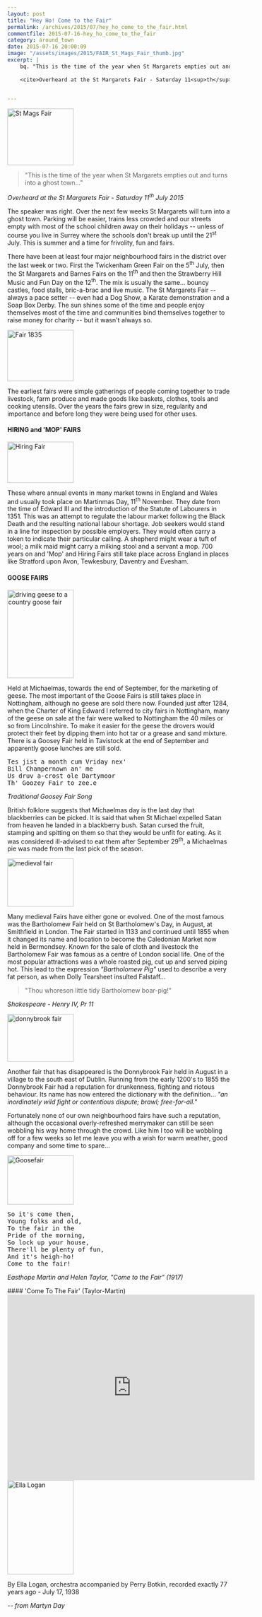 ```yaml
---
layout: post
title: "Hey Ho! Come to the Fair"
permalink: /archives/2015/07/hey_ho_come_to_the_fair.html
commentfile: 2015-07-16-hey_ho_come_to_the_fair
category: around_town
date: 2015-07-16 20:00:09
image: "/assets/images/2015/FAIR_St_Mags_Fair_thumb.jpg"
excerpt: |
    bq. "This is the time of the year when St Margarets empties out and turns into a ghost town..."
    
    <cite>Overheard at the St Margarets Fair - Saturday 11<sup>th</sup> July 2015</cite>
    

---
```


<a href="/assets/images/2015/FAIR_St_Mags_Fair.jpg" title="See larger version of - St Mags Fair"><img src="/assets/images/2015/FAIR_St_Mags_Fair_thumb.jpg" width="150" height="128" alt="St Mags Fair" class="photo right" /></a>

> "This is the time of the year when St Margarets empties out and turns into a ghost town..."

<cite>Overheard at the St Margarets Fair - Saturday 11<sup>th</sup> July 2015</cite>

The speaker was right. Over the next few weeks St Margarets will turn into a ghost town. Parking will be easier, trains less crowded and our streets empty with most of the school children away on their holidays -- unless of course you live in Surrey where the schools don't break up until the 21<sup>st</sup> July. This is summer and a time for frivolity, fun and fairs.

There have been at least four major neighbourhood fairs in the district over the last week or two. First the Twickenham Green Fair on the 5<sup>th</sup> July, then the St Margarets and Barnes Fairs on the 11<sup>th</sup> and then the Strawberry Hill Music and Fun Day on the 12<sup>th</sup>. The mix is usually the same... bouncy castles, food stalls, bric-a-brac and live music. The St Margarets Fair -- always a pace setter -- even had a Dog Show, a Karate demonstration and a Soap Box Derby. The sun shines some of the time and people enjoy themselves most of the time and communities bind themselves together to raise money for charity -- but it wasn't always so.

<a href="/assets/images/2015/FAIR_Fair_1835.jpg" title="See larger version of - Fair 1835"><img src="/assets/images/2015/FAIR_Fair_1835_thumb.jpg" width="150" height="116" alt="Fair 1835" class="photo right" /></a>

The earliest fairs were simple gatherings of people coming together to trade livestock, farm produce and made goods like baskets, clothes, tools and cooking utensils. Over the years the fairs grew in size, regularity and importance and before long they were being used for other uses.

#### HIRING and 'MOP' FAIRS

<a href="/assets/images/2015/FAIR_Hiring_Fair.jpg" title="See larger version of - Hiring Fair"><img src="/assets/images/2015/FAIR_Hiring_Fair_thumb.jpg" width="150" height="93" alt="Hiring Fair" class="photo right" /></a>

These where annual events in many market towns in England and Wales and usually took place on Martinmas Day, 11<sup>th</sup> November. They date from the time of Edward III and the introduction of the Statute of Labourers in 1351. This was an attempt to regulate the labour market following the Black Death and the resulting national labour shortage. Job seekers would stand in a line for inspection by possible employers. They would often carry a token to indicate their particular calling. A shepherd might wear a tuft of wool; a milk maid might carry a milking stool and a servant a mop. 700 years on and 'Mop' and Hiring Fairs still take place across England in places like Stratford upon Avon, Tewkesbury, Daventry and Evesham.

#### GOOSE FAIRS

<a href="/assets/images/2015/FAIR_driving-geese-to-a-country-goose-fair.jpg" title="See larger version of - driving geese to a country goose fair"><img src="/assets/images/2015/FAIR_driving-geese-to-a-country-goose-fair_thumb.jpg" width="150" height="200" alt="driving geese to a country goose fair" class="right" /></a>

Held at Michaelmas, towards the end of September, for the marketing of geese. The most important of the Goose Fairs is still takes place in Nottingham, although no geese are sold there now. Founded just after 1284, when the Charter of King Edward I referred to city fairs in Nottingham, many of the geese on sale at the fair were walked to Nottingham the 40 miles or so from Lincolnshire. To make it easier for the geese the drovers would protect their feet by dipping them into hot tar or a grease and sand mixture. There is a Goosey Fair held in Tavistock at the end of September and apparently goose lunches are still sold.

<pre markdown="1" class="poem">
Tes jist a month cum Vriday nex'
Bill Champernown an' me
Us druv a-crost ole Dartymoor
Th' Goozey Fair to zee.e
</pre>

<cite>Traditional Goosey Fair Song</cite>

British folklore suggests that Michaelmas day is the last day that blackberries can be picked. It is said that when St Michael expelled Satan from heaven he landed in a blackberry bush. Satan cursed the fruit, stamping and spitting on them so that they would be unfit for eating. As it was considered ill-advised to eat them after September 29<sup>th</sup>, a Michaelmas pie was made from the last pick of the season.

<a href="/assets/images/2015/FAIR_medieval_fair.jpg" title="See larger version of - medieval fair"><img src="/assets/images/2015/FAIR_medieval_fair_thumb.jpg" width="150" height="109" alt="medieval fair" class="photo right" /></a>

Many medieval Fairs have either gone or evolved. One of the most famous was the Bartholomew Fair held on St Bartholomew's Day, in August, at Smithfield in London. The Fair started in 1133 and continued until 1855 when it changed its name and location to become the Caledonian Market now held in Bermondsey. Known for the sale of cloth and livestock the Bartholomew Fair was famous as a centre of London social life. One of the most popular attractions was a whole roasted pig, cut up and served piping hot. This lead to the expression <em>"Bartholomew Pig"</em> used to describe a very fat person, as when Dolly Tearsheet insulted Falstaff...

> "Thou whoreson little tidy Bartholomew boar-pig!"

<cite>Shakespeare - Henry IV, Pr 11</cite>

<a href="/assets/images/2015/FAIR_donnybrook.jpg" title="See larger version of - donnybrook fair"><img src="/assets/images/2015/FAIR_donnybrook_thumb.jpg" width="150" height="108" alt="donnybrook fair" class="photo right" /></a>

Another fair that has disappeared is the Donnybrook Fair held in August in a village to the south east of Dublin. Running from the early 1200's to 1855 the Donnybrook Fair had a reputation for drunkenness, fighting and riotous behaviour. Its name has now entered the dictionary with the definition... <em>"an inordinately wild fight or contentious dispute; brawl; free-for-all."</em>

Fortunately none of our own neighbourhood fairs have such a reputation, although the occasional overly-refreshed merrymaker can still be seen wobbling his way home through the crowd. Like him I too will be wobbling off for a few weeks so let me leave you with a wish for warm weather, good company and some time to spare...

<a href="/assets/images/2015/FAIR_Goosefair.jpg" title="See larger version of - Goosefair"><img src="/assets/images/2015/FAIR_Goosefair_thumb.jpg" width="150" height="111" alt="Goosefair" class="photo right" /></a>

<pre markdown="1" class="poem">
So it's come then,
Young folks and old,
To the fair in the
Pride of the morning,
So lock up your house,
There'll be plenty of fun,
And it's heigh-ho!
Come to the fair!
</pre>

<cite>Easthope Martin and Helen Taylor, "Come to the Fair" (1917)</cite>

<div markdown="1" class="box">
#### 'Come To The Fair' (Taylor-Martin)

<iframe width="560" height="420" src="https://www.youtube-nocookie.com/embed/PEyQxySeXVE?rel=0" frameborder="0" allowfullscreen>
</iframe>
<a href="/assets/images/2015/FAIR_Ella-Logan.png" title="See larger version of - Ella Logan"><img src="/assets/images/2015/FAIR_Ella-Logan_thumb.png" width="150" height="213" alt="Ella Logan" class="left" /></a>

By Ella Logan, orchestra accompanied by Perry Botkin, recorded exactly 77 years ago - July 17, 1938

</div>
<cite>-- from Martyn Day</cite>

